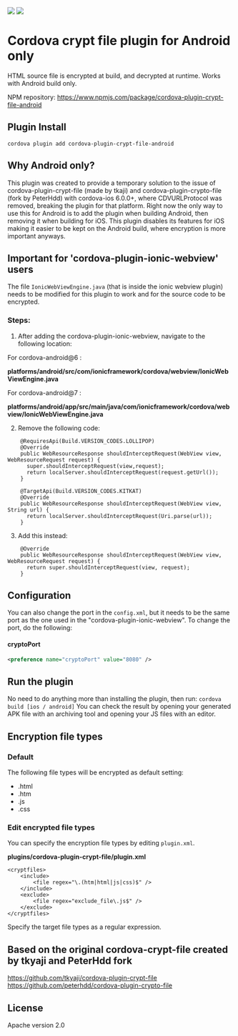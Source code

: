 ![](https://img.shields.io/github/issues/enricodente/cordova-plugin-crypt-file-android.svg)
![](https://img.shields.io/github/license/enricodente/cordova-plugin-crypt-file-android.svg)

# Cordova crypt file plugin for Android only
HTML source file is encrypted at build, and decrypted at runtime. Works with Android build only.

NPM repository:
https://www.npmjs.com/package/cordova-plugin-crypt-file-android

## Plugin Install
`cordova plugin add cordova-plugin-crypt-file-android`

## Why Android only?
This plugin was created to provide a temporary solution to the issue of cordova-plugin-crypt-file (made by tkaji) and cordova-plugin-crypto-file (fork by PeterHdd) with cordova-ios 6.0.0+, where CDVURLProtocol was removed, breaking the plugin for that platform. Right now the only way to use this for Android is to add the plugin when building Android, then removing it when building for iOS. This plugin disables its features for iOS making it easier to be kept on the Android build, where encryption is more important anyways.

## Important for 'cordova-plugin-ionic-webview' users
The file `IonicWebViewEngine.java` (that is inside the ionic webview plugin) needs to be modified for this plugin to work and for the source code to be encrypted.

### Steps:
1. After adding the cordova-plugin-ionic-webview, navigate to the following location:

For cordova-android@6 :

**platforms/android/src/com/ionicframework/cordova/webview/IonicWebViewEngine.java**

For cordova-android@7 :

**platforms/android/app/src/main/java/com/ionicframework/cordova/webview/IonicWebViewEngine.java**

2. Remove the following code:

```
    @RequiresApi(Build.VERSION_CODES.LOLLIPOP)
    @Override
    public WebResourceResponse shouldInterceptRequest(WebView view, WebResourceRequest request) {
      super.shouldInterceptRequest(view,request);
      return localServer.shouldInterceptRequest(request.getUrl());
    }

    @TargetApi(Build.VERSION_CODES.KITKAT)
    @Override
    public WebResourceResponse shouldInterceptRequest(WebView view, String url) {
      return localServer.shouldInterceptRequest(Uri.parse(url));
    }
```
3. Add this instead:

```
    @Override
    public WebResourceResponse shouldInterceptRequest(WebView view, WebResourceRequest request) {
      return super.shouldInterceptRequest(view, request);
    }
 ```
 
## Configuration

You can also change the port in the `config.xml`, but it needs to be the same port as the one used in the "cordova-plugin-ionic-webview".
To change the port, do the following:

#### cryptoPort

```xml
<preference name="cryptoPort" value="8080" />
```

## Run the plugin
No need to do anything more than installing the plugin, then run:
`cordova build [ios / android]`
You can check the result by opening your generated APK file with an archiving tool and opening your JS files with an editor.

## Encryption file types

### Default
The following file types will be encrypted as default setting:

* .html
* .htm
* .js
* .css

### Edit encrypted file types

You can specify the encryption file types by editing `plugin.xml`.

**plugins/cordova-plugin-crypt-file/plugin.xml**

```
<cryptfiles>
    <include>
        <file regex="\.(htm|html|js|css)$" />
    </include>
    <exclude>
        <file regex="exclude_file\.js$" />
    </exclude>
</cryptfiles>
```

Specify the target file types as a regular expression.


## Based on the original cordova-crypt-file created by tkyaji and PeterHdd fork

https://github.com/tkyaji/cordova-plugin-crypt-file
https://github.com/peterhdd/cordova-plugin-crypto-file

## License
Apache version 2.0
